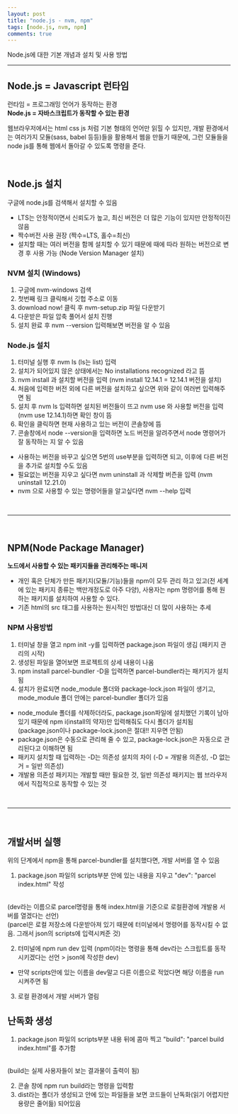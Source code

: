 ```yaml
---
layout: post
title: "node.js - nvm, npm"
tags: [node.js, nvm, npm]
comments: true
---
```


Node.js에 대한 기본 개념과 설치 및 사용 방법

--- 

## **Node.js = Javascript 런타임**
런타임 = 프로그래밍 언어가 동작하는 환경<br />
**Node.js = 자바스크립트가 동작할 수 있는 환경**

웹브라우저에서는 html css js 처럼 기본 형태의 언어만 읽힐 수 있지만, 개발 환경에서는 여러가지 모듈(sass, babel 등등)들을 활용해서 웹을 만들기 때문에, 그런 모듈들을 node js를 통해 웹에서 돌아갈 수 있도록 명령을 준다.

<br />

## **Node.js 설치**
구글에 node.js를 검색해서 설치할 수 있음

- LTS는 안정적이면서 신뢰도가 높고, 최신 버전은 더 많은 기능이 있지만 안정적이진 않음
- 짝수버전 사용 권장 (짝수=LTS, 홀수=최신)
- 설치할 때는 여러 버전을 함께 설치할 수 있기 때문에 때에 따라 원하는 버전으로 변경 후 사용 가능 (Node Version Manager 설치)

### **NVM 설치 (Windows)**
1. 구글에 nvm-windows 검색
2. 첫번째 링크 클릭해서 깃헙 주소로 이동
3. download now! 클릭 후 nvm-setup.zip 파일 다운받기
4. 다운받은 파일 압축 풀어서 설치 진행
5. 설치 완료 후 nvm --version 입력해보면 버전을 알 수 있음

### **Node.js 설치**
1. 터미널 실행 후 nvm ls (ls는 list) 입력
2. 설치가 되어있지 않은 상태에서는 No installations recognized 라고 뜸
3. nvm install 과 설치할 버전을 입력 (nvm install 12.14.1 = 12.14.1 버전을 설치)
4. 처음에 입력한 버전 외에 다른 버전을 설치하고 싶으면 위와 같이 여러번 입력해주면 됨
5. 설치 후 nvm ls 입력하면 설치된 버전들이 뜨고 nvm use 와 사용할 버전을 입력(nvm use 12.14.1)하면 확인 창이 뜸
6. 확인을 클릭하면 현재 사용하고 있는 버전이 콘솔창에 뜸
7. 콘솔창에서 node --version을 입력하면 노드 버전을 알려주면서 node 명령어가 잘 동작하는 지 알 수 있음

* 사용하는 버전을 바꾸고 싶으면 5번의 use부분을 입력하면 되고, 이후에 다른 버전을 추가로 설치할 수도 있음
* 필요없는 버전을 지우고 싶다면 nvm uninstall 과 삭제할 버즌을 입력 (nvm uninstall 12.21.0)
* nvm 으로 사용할 수 있는 명령어들을 알고싶다면 nvm --help 입력

<br />

***

<br />

## **NPM(Node Package Manager)**
**노드에서 사용할 수 있는 패키지들을 관리해주는 매니저**

- 개인 혹은 단체가 만든 패키지(모듈/기능)들을 npm이 모두 관리 하고 있고(전 세계에 있는 패키지 종류는 백만개정도로 아주 다양), 사용자는 npm 명령어를 통해 원하는 패키지를 설치하여 사용할 수 있다.
- 기존 html의 src 태그를 사용하는 원시적인 방법대신 더 많이 사용하는 추세

### **NPM 사용방법**
1. 터미널 창을 열고 npm init -y를 입력하면 package.json 파일이 생김 (패키지 관리의 시작)
2. 생성된 파일을 열어보면 프로젝트의 상세 내용이 나옴
3. npm install parcel-bundler -D을 입력하면 parcel-bundler라는 패키지가 설치됨
4. 설치가 완료되면 node_module 폴더와 package-lock.json 파일이 생기고, mode_module 폴더 안에는 parcel-bundler 폴더가 있음

* node_module 폴더를 삭제하더라도, package.json파일에 설치했던 기록이 남아있기 때문에 npm i(install의 약자)만 입력해줘도 다시 폴더가 설치됨 (package.json이나 package-lock.json은 절대!! 지우면 안됨)
* package.json은 수동으로 관리해 줄 수 있고, package-lock.json은 자동으로 관리된다고 이해하면 됨
* 패키지 설치할 때 입력하는 -D는 의존성 설치의 차이 (-D = 개발용 의존성, -D 없는거 = 일반 의존성)
* 개발용 의존성 패키지는 개발할 때만 필요한 것, 일반 의존성 패키지는 웹 브라우저에서 직접적으로 동작할 수 있는 것

<br />

***

<br />

## **개발서버 실행**
위의 단계에서 npm을 통해 parcel-bundler를 설치했다면, 개발 서버를 열 수 있음

1. package.json 파일의 scripts부분 안에 있는 내용을 지우고 "dev": "parcel index.html" 작성
<br />
(dev라는 이름으로 parcel명령을 통해 index.html을 기준으로 로컬환경에 개발용 서버를 열겠다는 선언)
<br />
(parcel은 로컬 저장소에 다운받아져 있기 때문에 터미널에서 명령어를 동작시킬 수 없음. 그래서 json의 scripts에 입력시켜준 것)

2. 터미널에 npm run dev 입력 (npm이라는 명령을 통해 dev라는 스크립트를 동작시키겠다는 선언 > json에 작성한 dev)
* 만약 scripts안에 있는 이름을 dev말고 다른 이름으로 적었다면 해당 이름을 run 시켜주면 됨
3. 로컬 환경에서 개발 서버가 열림

## **난독화 생성**
1. package.json 파일의 scripts부분 내용 뒤에 콤마 찍고 "build": "parcel build index.html"를 추가함
<br />
(build는 실제 사용자들이 보는 결과물이 출력이 됨)

2. 콘솔 창에 npm run build라는 명령을 입력함
3. dist라는 폴더가 생성되고 안에 있는 파일들을 보면 코드들이 난독화(읽기 어렵지만 용량은 줄어듦) 되어있음